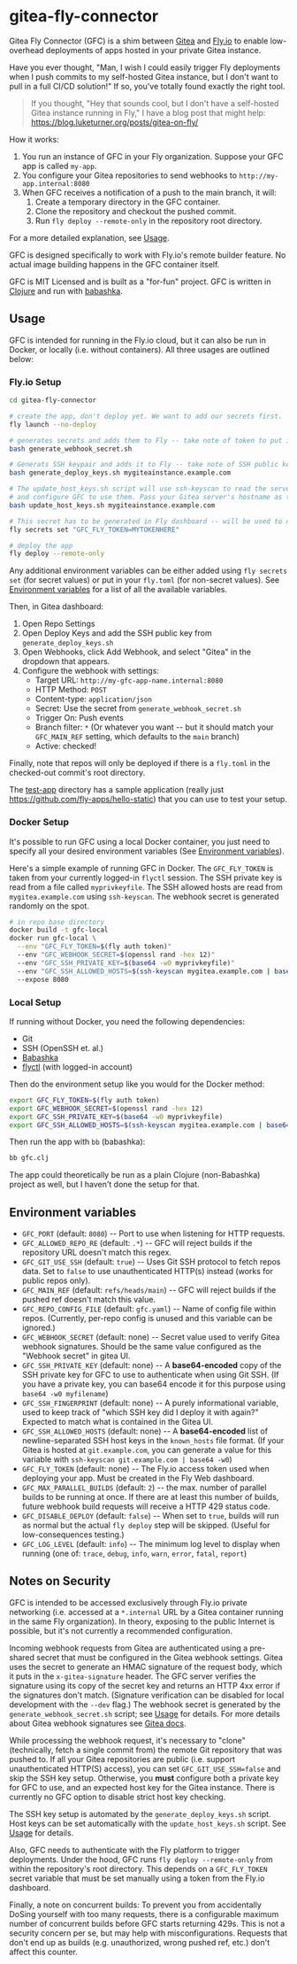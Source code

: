 # gitea-fly-connector

Gitea Fly Connector (GFC) is a shim between [Gitea](https://gitea.io/en-us/) and [Fly.io](https://fly.io/) to enable low-overhead deployments of apps hosted in your private Gitea instance.

Have you ever thought, "Man, I wish I could easily trigger Fly deployments when I push commits to my self-hosted Gitea instance, but I don't want to pull in a full CI/CD solution!" If so, you've totally found exactly the right tool.

> If you thought, "Hey that sounds cool, but I don't have a self-hosted Gitea instance running in Fly," I have a blog post that might help: https://blog.luketurner.org/posts/gitea-on-fly/

How it works:

1. You run an instance of GFC in your Fly organization. Suppose your GFC app is called `my-app`. 
2. You configure your Gitea repositories to send webhooks to `http://my-app.internal:8080`
3. When GFC receives a notification of a push to the main branch, it will:
   1. Create a temporary directory in the GFC container.
   2. Clone the repository and checkout the pushed commit.
   3. Run `fly deploy --remote-only` in the repository root directory.

For a more detailed explanation, see [Usage](#usage).

GFC is designed specifically to work with Fly.io's remote builder feature. No actual image building happens in the GFC container itself.

GFC is MIT Licensed and is built as a "for-fun" project. GFC is written in [Clojure](https://clojure.org/) and run with [babashka](https://github.com/babashka/babashka).

## Usage

GFC is intended for running in the Fly.io cloud, but it can also be run in Docker, or locally (i.e. without containers). All three usages are outlined below:

### Fly.io Setup

```bash
cd gitea-fly-connector

# create the app, don't deploy yet. We want to add our secrets first.
fly launch --no-deploy

# generates secrets and adds them to Fly -- take note of token to put into Gitea
bash generate_webhook_secret.sh

# Generats SSH keypair and adds it to Fly -- take note of SSH public key to put into Gitea
bash generate_deploy_keys.sh mygiteainstance.example.com

# The update_host_keys.sh script will use ssh-keyscan to read the server's current host keys
# and configure GFC to use them. Pass your Gitea server's hostname as the first argument:
bash update_host_keys.sh mygiteainstance.example.com

# This secret has to be generated in Fly dashboard -- will be used to deploy your apps
fly secrets set "GFC_FLY_TOKEN=MYTOKENHERE"

# deploy the app
fly deploy --remote-only
```

Any additional environment variables can be either added using `fly secrets set` (for secret values) or put in your `fly.toml` (for non-secret values). See [Environment variables](#environment-variables) for a list of all the available variables.

Then, in Gitea dashboard:

1. Open Repo Settings
2. Open Deploy Keys and add the SSH public key from `generate_deploy_keys.sh`
3. Open Webhooks, click Add Webhook, and select "Gitea" in the dropdown that appears.
4. Configure the webhook with settings:
   - Target URL: `http://my-gfc-app-name.internal:8080`
   - HTTP Method: `POST`
   - Content-type: `application/json`
   - Secret: Use the secret from `generate_webhook_secret.sh`
   - Trigger On: Push events
   - Branch filter: `*` (Or whatever you want -- but it should match your `GFC_MAIN_REF` setting, which defaults to the `main` branch)
   - Active: checked!

Finally, note that repos will only be deployed if there is a `fly.toml` in the checked-out commit's root directory.

The [test-app](./test-app/) directory has a sample application (really just https://github.com/fly-apps/hello-static) that you can use to test your setup.

### Docker Setup

It's possible to run GFC using a local Docker container, you just need to specify all your desired environment variables (See [Environment variables](#environment-variables)).

Here's a simple example of running GFC in Docker. The `GFC_FLY_TOKEN` is taken from your currently logged-in `flyctl` session. The SSH private key is read from a file called `myprivkeyfile`. The SSH allowed hosts are read from `mygitea.example.com` using `ssh-keyscan`. The webhook secret is generated randomly on the spot.

```bash
# in repo base directory
docker build -t gfc-local
docker run gfc-local \
  --env "GFC_FLY_TOKEN=$(fly auth token)"
  --env "GFC_WEBHOOK_SECRET=$(openssl rand -hex 12)"
  --env "GFC_SSH_PRIVATE_KEY=$(base64 -w0 myprivkeyfile)"
  --env "GFC_SSH_ALLOWED_HOSTS=$(ssh-keyscan mygitea.example.com | base64 -w0)"
  --expose 8080
```

### Local Setup

If running without Docker, you need the following dependencies:

- Git
- SSH (OpenSSH et. al.)
- [Babashka](https://github.com/babashka/babashka)
- [flyctl](https://fly.io/docs/hands-on/install-flyctl/) (with logged-in account)

Then do the environment setup like you would for the Docker method:

```bash
export GFC_FLY_TOKEN=$(fly auth token)
export GFC_WEBHOOK_SECRET=$(openssl rand -hex 12)
export GFC_SSH_PRIVATE_KEY=$(base64 -w0 myprivkeyfile)
export GFC_SSH_ALLOWED_HOSTS=$(ssh-keyscan mygitea.example.com | base64 -w0)
```

Then run the app with `bb` (babashka):

```bash
bb gfc.clj
```

The app could theoretically be run as a plain Clojure (non-Babashka) project as well, but I haven't done the setup for that.

## Environment variables

- `GFC_PORT` (default: `8080`) -- Port to use when listening for HTTP requests.
- `GFC_ALLOWED_REPO_RE` (default: `.*`) -- GFC will reject builds if the repository URL doesn't match this regex. 
- `GFC_GIT_USE_SSH` (default: `true`) -- Uses Git SSH protocol to fetch repos data. Set to `false` to use unauthenticated HTTP(s) instead (works for public repos only). 
- `GFC_MAIN_REF` (default: `refs/heads/main`) -- GFC will reject builds if the pushed ref doesn't match this value.
- `GFC_REPO_CONFIG_FILE` (default: `gfc.yaml`) -- Name of config file within repos. (Currently, per-repo config is unused and this variable can be ignored.)
- `GFC_WEBHOOK_SECRET` (default: none) -- Secret value used to verify Gitea webhook signatures. Should be the same value configured as the "Webhook secret" in gitea UI.
- `GFC_SSH_PRIVATE_KEY` (default: none) -- A **base64-encoded** copy of the SSH private key for GFC to use to authenticate when using Git SSH. (If you have a private key, you can base64 encode it for this purpose using `base64 -w0 myfilename`)
- `GFC_SSH_FINGERPRINT` (default: none) -- A purely informational variable, used to keep track of "which SSH key did I deploy it with again?" Expected to match what is contained in the Gitea UI.
- `GFC_SSH_ALLOWED_HOSTS` (default: none) -- A **base64-encoded** list of newline-separated SSH host keys in the `known_hosts` file format. (If your Gitea is hosted at `git.example.com`, you can generate a value for this variable with `ssh-keyscan git.example.com | base64 -w0`)
- `GFC_FLY_TOKEN` (default: none) -- The Fly.io access token used when deploying your app. Must be created in the Fly Web dashboard.
- `GFC_MAX_PARALLEL_BUILDS` (default: `2`) -- the max. number of parallel builds to be running at once. If there are at least this number of builds, future webhook build requests will receive a HTTP 429 status code.
- `GFC_DISABLE_DEPLOY` (default: `false`) -- When set to `true`, builds will run as normal but the actual `fly deploy` step will be skipped. (Useful for low-consequences testing.)
- `GFC_LOG_LEVEL` (default: `info`) -- The minimum log level to display when running (one of: `trace`, `debug`, `info`, `warn`, `error`, `fatal`, `report`)

## Notes on Security

GFC is intended to be accessed exclusively through Fly.io private networking (i.e. accessed at a `*.internal` URL by a Gitea container running in the same Fly organization). In theory, exposing to the public Internet is possible, but it's not currently a recommended configuration.

Incoming webhook requests from Gitea are authenticated using a pre-shared secret that must be configured in the Gitea webhook settings. Gitea uses the secret to generate an HMAC signature of the request body, which it puts in the `x-gitea-signature` header. The GFC server verifies the signature using its copy of the secret key and returns an HTTP 4xx error if the signatures don't match. (Signature verification can be disabled for local development with the `--dev` flag.) The webhook secret is generated by the `generate_webhook_secret.sh` script; see [Usage](#Usage) for details. For more details about Gitea webhook signatures see [Gitea docs](https://docs.gitea.io/en-us/webhooks/).

While processing the webhook request, it's necessary to "clone" (technically, fetch a single commit from) the remote Git repository that was pushed to. If all your Gitea repositories are public (i.e. support unauthenticated HTTP(S) access), you can set `GFC_GIT_USE_SSH=false` and skip the SSH key setup. Otherwise, you **must** configure both a private key for GFC to use, and an expected host key for the Gitea instance. There is currently no GFC option to disable strict host key checking.

The SSH key setup is automated by the `generate_deploy_keys.sh` script. Host keys can be set automatically with the `update_host_keys.sh` script. See [Usage](#Usage) for details.

Also, GFC needs to authenticate with the Fly platform to trigger deployments. Under the hood, GFC runs `fly deploy --remote-only` from within the repository's root directory. This depends on a `GFC_FLY_TOKEN` secret variable that must be set manually using a token from the Fly.io dashboard.

Finally, a note on concurrent builds: To prevent you from accidentally DoSing yourself with too many requests, there is a configurable maximum number of concurrent builds before GFC starts returning 429s. This is not a security concern per se, but may help with misconfigurations. Requests that don't end up as builds (e.g. unauthorized, wrong pushed ref, etc.) don't affect this counter.